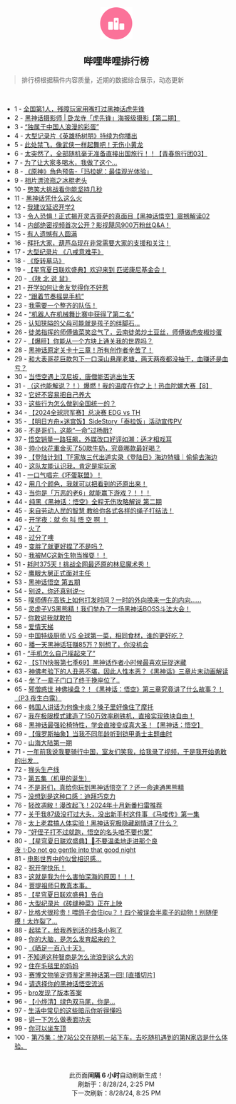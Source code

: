 <div align="center">
    <img src="./assets/icon_rank.png" alt="logo" />
    <h2>哔哩哔哩排行榜</h>
</div>

> 排行榜根据稿件内容质量，近期的数据综合展示，动态更新

<br />

<ul><li><span>1 - <a href=https://www.bilibili.com/BV1X1WredEdw>全国第1人，残障玩家用嘴打过黑神话虎先锋</a></span></li><li><span>2 - <a href=https://www.bilibili.com/BV1GrsFeGEU1>黑神话摄影师&nbsp;|&nbsp;卧龙寺「虎先锋」海报级摄影【第二期】</a></span></li><li><span>3 - <a href=https://www.bilibili.com/BV1QLWoeaEBg>“独属于中国人浪漫的彩蛋”</a></span></li><li><span>4 - <a href=https://www.bilibili.com/BV1Wbs7e5EmH>大型记录片《英雄杨树朋》持续为你播出</a></span></li><li><span>5 - <a href=https://www.bilibili.com/BV18sWBeCES1>此处禁飞，像武侠一样起舞吧！无伤小黄龙</a></span></li><li><span>6 - <a href=https://www.bilibili.com/BV1B4421o7MT>太突然了，全部随机毫无准备直接出国旅行！！【青春旅行团03】</a></span></li><li><span>7 - <a href=https://www.bilibili.com/BV1N1421b7NL>为了让大家多喝水，我做了这个…</a></span></li><li><span>8 - <a href=https://www.bilibili.com/BV1LW421X7BZ>《原神》角色预告-「玛拉妮：最佳观光体验」</a></span></li><li><span>9 - <a href=https://www.bilibili.com/BV1mf421e7yy>相片漂流瓶之冰棍老头</a></span></li><li><span>10 - <a href=https://www.bilibili.com/BV1P1421b782>憋笑大挑战看你能坚持几秒</a></span></li><li><span>11 - <a href=https://www.bilibili.com/BV1Bw4m167su>黑神话凭什么这么火</a></span></li><li><span>12 - <a href=https://www.bilibili.com/BV16VWkeqEHQ>我建议延迟开学2</a></span></li><li><span>13 - <a href=https://www.bilibili.com/BV19rWzeDEsi>令人恐惧！正式揭开灵吉菩萨的真面目【黑神话悟空】震撼解读02</a></span></li><li><span>14 - <a href=https://www.bilibili.com/BV1Yf421e72c>内部绝密视频首次公开？影视飓风900万粉丝Q&amp;A！</a></span></li><li><span>15 - <a href=https://www.bilibili.com/BV1pM4m1a79s>有人遗憾有人圆满</a></span></li><li><span>16 - <a href=https://www.bilibili.com/BV1HM4m1Y7vx>拜托大家，葫芦岛现在非常需要大家的支援和关注！</a></span></li><li><span>17 - <a href=https://www.bilibili.com/BV1oRsWeSEqu>大型纪录片&nbsp;《八戒意难平》</a></span></li><li><span>18 - <a href=https://www.bilibili.com/BV18f421i7vk>《旋转墓马》</a></span></li><li><span>19 - <a href=https://www.bilibili.com/BV1Xz421e7m6>【星穹夏日联欢盛典】欢迎来到&nbsp;匹诺康尼基金会！</a></span></li><li><span>20 - <a href=https://www.bilibili.com/BV1dT421B7Ro>《陕&nbsp;北&nbsp;说&nbsp;鼠》</a></span></li><li><span>21 - <a href=https://www.bilibili.com/BV1zM4m1a7mz>开学如何让舍友觉得你不好惹</a></span></li><li><span>22 - <a href=https://www.bilibili.com/BV13RWCebEnS>“跟着节奏摇晃手机”</a></span></li><li><span>23 - <a href=https://www.bilibili.com/BV1db42177Nx>我需要一个整齐的队伍！</a></span></li><li><span>24 - <a href=https://www.bilibili.com/BV16E4m197S4>“机器人在机械舞比赛中获得了第二名”</a></span></li><li><span>25 - <a href=https://www.bilibili.com/BV1DYWke9E4k>认知狭隘的父母可能就是孩子的绊脚石...</a></span></li><li><span>26 - <a href=https://www.bilibili.com/BV1bT421z7AJ>徒弟指挥的师傅做菜笑岔气了，云南徒弟炒土豆丝，师傅做虎皮椒炒蛋</a></span></li><li><span>27 - <a href=https://www.bilibili.com/BV18f421e7kD>【爆肝】你能从一个方块上通关我的世界吗？</a></span></li><li><span>28 - <a href=https://www.bilibili.com/BV1rmW6eiECZ>黑神话原定关卡十三章！所有创作者辛苦了！</a></span></li><li><span>29 - <a href=https://www.bilibili.com/BV1ri421r7YE>和大表哥花巨款包下一口深山悬崖老塘，两天两夜都没抽干，血赚还是血亏？</a></span></li><li><span>30 - <a href=https://www.bilibili.com/BV1kx4y1s7wj>当悟空遇上汉尼扳，唐僧能否逃出生天</a></span></li><li><span>31 - <a href=https://www.bilibili.com/BV1dM4m1a789>（这也能解说？！）爆燃！我的温度在你之上！热血陀螺大赛【8】</a></span></li><li><span>32 - <a href=https://www.bilibili.com/BV1kLW2eQEVL>它好不容易把自己养大</a></span></li><li><span>33 - <a href=https://www.bilibili.com/BV1kf421e7mS>这些行为怎么做到全国统一的？</a></span></li><li><span>34 - <a href=https://www.bilibili.com/BV1d2421d7BX>【2024全球冠军赛】总决赛&nbsp;EDG&nbsp;vs&nbsp;TH</a></span></li><li><span>35 - <a href=https://www.bilibili.com/BV1ZW421Q7PC>【明日方舟×迷宫饭】SideStory「泰拉饭」活动宣传PV</a></span></li><li><span>36 - <a href=https://www.bilibili.com/BV1CM4m1a7Lq>不是哥们，这能“一命”过杨戬?</a></span></li><li><span>37 - <a href=https://www.bilibili.com/BV1jz421v79i>悟空销量一路狂飙，外媒改口好评如潮：适才相戏耳</a></span></li><li><span>38 - <a href=https://www.bilibili.com/BV1Zi421672z>帅小伙花重金买了50款牛奶，究竟哪款最好喝？</a></span></li><li><span>39 - <a href=https://www.bilibili.com/BV17W421X7au>【登陆计划】TF家族三代出道实录《登陆日》海边特辑｜偷偷去海边</a></span></li><li><span>40 - <a href=https://www.bilibili.com/BV1HT421z7GX>这队友能认识我，肯定是牢玩家</a></span></li><li><span>41 - <a href=https://www.bilibili.com/BV1e7WBeEE9B>一口气唱完《坏蛋联盟》！</a></span></li><li><span>42 - <a href=https://www.bilibili.com/BV11W421X79r>用几个颜色，我就可以把看到的还原出来！</a></span></li><li><span>43 - <a href=https://www.bilibili.com/BV1Ur421K7St>当你是「万恶的老6」就能赢下游戏？！！！</a></span></li><li><span>44 - <a href=https://www.bilibili.com/BV1VE421c7vv>纯黑《黑神话：悟空》全程无伤攻略解说&nbsp;第二期</a></span></li><li><span>45 - <a href=https://www.bilibili.com/BV1A2421o7S7>来自劳动人民的智慧&nbsp;教给你各式各样的绳子打结法！</a></span></li><li><span>46 - <a href=https://www.bilibili.com/BV1VT421z711>开学夜：就&nbsp;你&nbsp;叫&nbsp;悟&nbsp;空&nbsp;啊&nbsp;！</a></span></li><li><span>47 - <a href=https://www.bilibili.com/BV1FH4y1F7Es>火了</a></span></li><li><span>48 - <a href=https://www.bilibili.com/BV1v4421o7N3>过分了噢</a></span></li><li><span>49 - <a href=https://www.bilibili.com/BV1X2421Z7Rj>变胖了就更好捏了不是吗？</a></span></li><li><span>50 - <a href=https://www.bilibili.com/BV1HZ421K7Ag>我被MC这新生物当猴耍！！</a></span></li><li><span>51 - <a href=https://www.bilibili.com/BV1rU411m7RC>耗时375天！挑战全网最还原的林尼魔术秀！</a></span></li><li><span>52 - <a href=https://www.bilibili.com/BV1tr421T7Da>鹰眼大舅正式面对主任</a></span></li><li><span>53 - <a href=https://www.bilibili.com/BV1HM4m1a7U5>黑神话悟空&nbsp;第五期</a></span></li><li><span>54 - <a href=https://www.bilibili.com/BV1WM4m1a7ei>别说，你还真别说～</a></span></li><li><span>55 - <a href=https://www.bilibili.com/BV1rE421c77g>噗师傅在高铁上如何打发时间？一时的外向换来一生的内向......</a></span></li><li><span>56 - <a href=https://www.bilibili.com/BV1by411H7Mt>灵虚子VS黑熊精！我们举办了一场黑神话BOSS斗法大会！</a></span></li><li><span>57 - <a href=https://www.bilibili.com/BV1fr421K7qm>你敢说我就敢拍</a></span></li><li><span>58 - <a href=https://www.bilibili.com/BV1ncWfeDEeM>爱情天梯</a></span></li><li><span>59 - <a href=https://www.bilibili.com/BV1C4421f7Mj>中国特级厨师&nbsp;VS&nbsp;全球第一菜，相同食材，谁的更好吃？</a></span></li><li><span>60 - <a href=https://www.bilibili.com/BV1f6W1e1ERB>播一天黑神话狂赚85万？别想了，你没机会</a></span></li><li><span>61 - <a href=https://www.bilibili.com/BV1x4s7e1E3b>“手机怎么自己摇起来了”</a></span></li><li><span>62 - <a href=https://www.bilibili.com/BV1Un4y1f7YD>【STN快报第七季69】黑神话作者小时候最喜欢玩捉迷藏</a></span></li><li><span>63 - <a href=https://www.bilibili.com/BV1P5WqeaErG>神佛考验下的人丑恶不堪，因此人性本恶？《黑神话》三章片末动画解读</a></span></li><li><span>64 - <a href=https://www.bilibili.com/BV12U411m7t3>坐了一辈子门口了终于换座位了..</a></span></li><li><span>65 - <a href=https://www.bilibili.com/BV1ZE421F7Se>邪僧惑世&nbsp;神佛操盘？！《黑神话：悟空》第三章究竟讲了什么故事？！（P3&nbsp;夜生白露）</a></span></li><li><span>66 - <a href=https://www.bilibili.com/BV1yU411m7pk>韩国人讲话为何像卡痰？嗓子里好像住了摩托</a></span></li><li><span>67 - <a href=https://www.bilibili.com/BV1aCspeuEyz>我在极限模式建造了150万效率刷铁机，直接实现铁块自由！</a></span></li><li><span>68 - <a href=https://www.bilibili.com/BV1wE4m1R7Fo>黑神话最强轮椅特性，学会直接变成真大圣！【黑神话：悟空】</a></span></li><li><span>69 - <a href=https://www.bilibili.com/BV1ydWqeYEEW>【俄罗斯抽象】当我不同年龄听到铠甲勇士主题曲时</a></span></li><li><span>70 - <a href=https://www.bilibili.com/BV1KZ421L78A>山海大陆第一期</a></span></li><li><span>71 - <a href=https://www.bilibili.com/BV1XUsLeQEjA>一年前我说我要骑行中国，室友们笑我，给我录了视频，于是我开始勇敢的出发…</a></span></li><li><span>72 - <a href=https://www.bilibili.com/BV1Jr421T7X9>猴头生产线</a></span></li><li><span>73 - <a href=https://www.bilibili.com/BV16E421F7wR>第五集（机甲的诞生）</a></span></li><li><span>74 - <a href=https://www.bilibili.com/BV1h6WZeNEdC>不是哥们，真给你玩到黑神话悟空了？还一命速通黑熊精</a></span></li><li><span>75 - <a href=https://www.bilibili.com/BV1or421K7ai>没想到是这种口感：迪拜巧克力</a></span></li><li><span>76 - <a href=https://www.bilibili.com/BV1Vw4m1r7Sw>轻改凋敝！漫改起飞！2024年十月新番扫雷推荐</a></span></li><li><span>77 - <a href=https://www.bilibili.com/BV1mmWvecEcB>关于我87级没打过大头，没出新手村这件事&nbsp;《马喽传》第一集</a></span></li><li><span>78 - <a href=https://www.bilibili.com/BV11S42197wG>太上老君搞人体实验！黑神话究极隐藏剧情讲了什么？</a></span></li><li><span>79 - <a href=https://www.bilibili.com/BV1nis7ezEYU>“好侄子打不过就跑，悟空的名头咱不要也罢”</a></span></li><li><span>80 - <a href=https://www.bilibili.com/BV12U411m7AK>【星穹夏日联欢盛典】💫不要温柔地走进那个良夜&nbsp;✨Do&nbsp;not&nbsp;go&nbsp;gentle&nbsp;into&nbsp;that&nbsp;good&nbsp;night</a></span></li><li><span>81 - <a href=https://www.bilibili.com/BV1AfWqeaEVE>电影世界中的似曾相识感...</a></span></li><li><span>82 - <a href=https://www.bilibili.com/BV1iw4m1r7WU>祝开学快乐！</a></span></li><li><span>83 - <a href=https://www.bilibili.com/BV1uT421z7Ck>这就是我为什么害怕深海的原因！！！</a></span></li><li><span>84 - <a href=https://www.bilibili.com/BV1gbW6eSECp>菩提祖师只教真本事。</a></span></li><li><span>85 - <a href=https://www.bilibili.com/BV1LM4m1Y7uY>【星穹夏日联欢盛典】告白</a></span></li><li><span>86 - <a href=https://www.bilibili.com/BV1Xpsce5Epj>大型纪录片《砖缝种菜》正在上映</a></span></li><li><span>87 - <a href=https://www.bilibili.com/BV1mn4y1f7uk>比格犬很珍贵！喂鸽子会住icu？！四个被误会半辈子的动物！别随便摸！太炸裂了…</a></span></li><li><span>88 - <a href=https://www.bilibili.com/BV1s2421f7Ys>起猛了，给我养到活的线条小狗了</a></span></li><li><span>89 - <a href=https://www.bilibili.com/BV1gE4m197Ag>你的大脑，是怎么发育起来的？</a></span></li><li><span>90 - <a href=https://www.bilibili.com/BV1qS421Q7ZE>《晒足一百八十天》</a></span></li><li><span>91 - <a href=https://www.bilibili.com/BV1Nx4y1x7hN>不知道这种智商是怎么流浪到这么大的</a></span></li><li><span>92 - <a href=https://www.bilibili.com/BV1SLsLeLEPn>住在毛毯里的妈妈</a></span></li><li><span>93 - <a href=https://www.bilibili.com/BV1jU411m75J>赛博文物鉴定师鉴定黑神话第一回!&nbsp;[直播切片]</a></span></li><li><span>94 - <a href=https://www.bilibili.com/BV13f421i7P7>请选择你的黑神话悟空流派</a></span></li><li><span>95 - <a href=https://www.bilibili.com/BV15M4m1Y7HG>bro发现了版本答案</a></span></li><li><span>96 - <a href=https://www.bilibili.com/BV1LKs7eFEyn>【小烨清】绿色双马尾，你是…</a></span></li><li><span>97 - <a href=https://www.bilibili.com/BV1JAWmeSEeU>生活中常见的这些暗示你听得懂吗</a></span></li><li><span>98 - <a href=https://www.bilibili.com/BV1b4421o7By>讲一下怎么做表面功夫</a></span></li><li><span>99 - <a href=https://www.bilibili.com/BV15E421c7X4>你可以坐车顶</a></span></li><li><span>100 - <a href=https://www.bilibili.com/BV1u9WreHE6X>第75集：坐7站公交在随机一站下车，去吃随机遇到的第N家店是什么体验。</a></span></li></ul>

<br />

<p align=center>此页面<b>间隔 6 小时</b>自动刷新生成！<br>刷新于：8/28/24, 2:25 PM<br>下一次刷新：8/28/24, 8:25 PM</p>